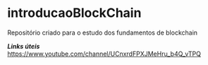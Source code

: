 # introducaoBlockChain
Repositório criado para o estudo dos fundamentos de blockchain

***Links úteis***  
https://www.youtube.com/channel/UCnxrdFPXJMeHru_b4Q_vTPQ
